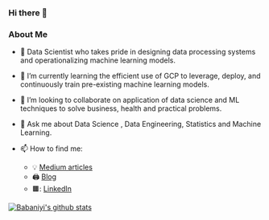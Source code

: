 ### Hi there 👋
### About Me

- 🔭 Data Scientist who takes pride in designing data processing systems and operationalizing machine learning models.
- 🌱 I’m currently learning the efficient use of GCP to leverage, deploy, and continuously train pre-existing machine learning models.
- 👯 I’m looking to collaborate on application of data science and ML techniques to solve business, health and practical problems.
- 💬 Ask me about Data Science , Data Engineering, Statistics and Machine Learning.

- 📫 How to find me: 
  - :bulb: [Medium articles](http://medium.com/babaniyi)
  - 🖨️ [Blog](http://babaniyi.substack.com)
  - 🟫: [LinkedIn](http://linkedin.com/in/babaniyi)

[![Babaniyi's github stats](https://github-readme-stats.vercel.app/api?username=babaniyi&count_private=true&show_icons=true&theme=radical&hide_rank=false)](https://github.com/babaniyi)

<!--
[![Top Langs](https://github-readme-stats.vercel.app/api/top-langs/?username=babaniyi)](https://github.com/babaniyi)
**babaniyi/babaniyi** is a ✨ _special_ ✨ repository because its `README.md` (this file) appears on your GitHub profile.
-->
